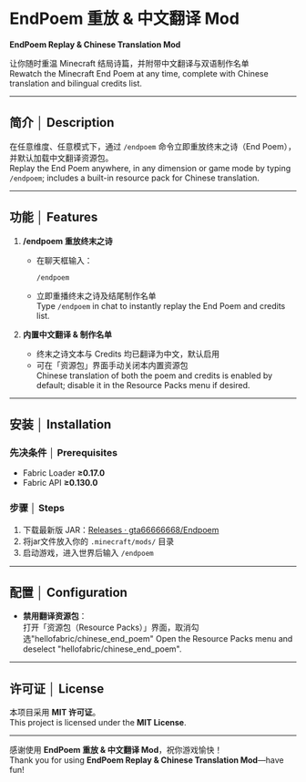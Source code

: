 # EndPoem 重放 & 中文翻译 Mod  
**EndPoem Replay & Chinese Translation Mod**

让你随时重温 Minecraft 结局诗篇，并附带中文翻译与双语制作名单  
Rewatch the Minecraft End Poem at any time, complete with Chinese translation and bilingual credits list.

---

## 简介 │ Description  
在任意维度、任意模式下，通过 `/endpoem` 命令立即重放终末之诗（End Poem），并默认加载中文翻译资源包。  
Replay the End Poem anywhere, in any dimension or game mode by typing `/endpoem`; includes a built-in resource pack for Chinese translation.

---

## 功能 │ Features  
1. **/endpoem 重放终末之诗**  
   - 在聊天框输入：  
     ```
     /endpoem
     ```  
   - 立即重播终末之诗及结尾制作名单  
   Type `/endpoem` in chat to instantly replay the End Poem and credits list.

2. **内置中文翻译 & 制作名单**  
   - 终末之诗文本与 Credits 均已翻译为中文，默认启用  
   - 可在「资源包」界面手动关闭本内置资源包  
   Chinese translation of both the poem and credits is enabled by default; disable it in the Resource Packs menu if desired.

---

## 安装 │ Installation

### 先决条件 │ Prerequisites  
- Fabric Loader **≥0.17.0**  
- Fabric API **≥0.130.0**  

### 步骤 │ Steps  
1. 下载最新版 JAR：[Releases · gta66666668/Endpoem](https://github.com/gta66666668/Endpoem/releases)  
2. 将jar文件放入你的 `.minecraft/mods/` 目录  
3. 启动游戏，进入世界后输入 `/endpoem`  

---

## 配置 │ Configuration  
- **禁用翻译资源包**：  
  打开「资源包（Resource Packs）」界面，取消勾选"hellofabric/chinese_end_poem"
  Open the Resource Packs menu and deselect "hellofabric/chinese_end_poem".


---

## 许可证 │ License  
本项目采用 **MIT 许可证**。  
This project is licensed under the **MIT License**. 

---

感谢使用 **EndPoem 重放 & 中文翻译 Mod**，祝你游戏愉快！  
Thank you for using **EndPoem Replay & Chinese Translation Mod**—have fun!  
